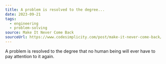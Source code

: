 ```yaml
---
title: A problem is resolved to the degree...
date: 2023-09-21
tags:
  - engineering
  - problem-solving
source: Make It Never Come Back
sourceUrl: https://www.codesimplicity.com/post/make-it-never-come-back/
---
```


A problem is resolved to the degree that no human being will ever have to pay attention to it again.
